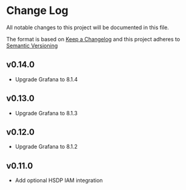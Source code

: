 # Change Log
All notable changes to this project will be documented in this file.

The format is based on [Keep a Changelog](http://keepachangelog.com/)
and this project adheres to [Semantic Versioning](http://semver.org/)
## v0.14.0
- Upgrade Grafana to 8.1.4

## v0.13.0
- Upgrade Grafana to 8.1.3

## v0.12.0
- Upgrade Grafana to 8.1.2

## v0.11.0
- Add optional HSDP IAM integration
